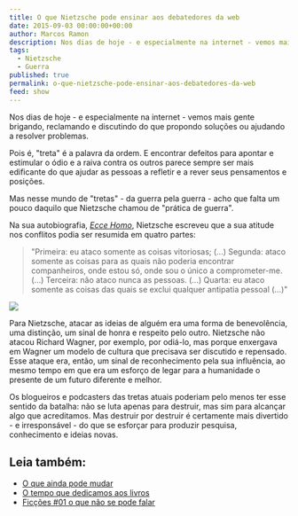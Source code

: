 ```yaml
---
title: O que Nietzsche pode ensinar aos debatedores da web
date: 2015-09-03 00:00:00+00:00
author: Marcos Ramon
description: Nos dias de hoje - e especialmente na internet - vemos mais gente brigando, reclamando e discutindo do que propondo soluções ou ajudando a resolver problemas.
tags:
  - Nietzsche
  - Guerra
published: true
permalink: o-que-nietzsche-pode-ensinar-aos-debatedores-da-web
feed: show
---
```

Nos dias de hoje - e especialmente na internet - vemos mais gente brigando, reclamando e discutindo do que propondo soluções ou ajudando a resolver problemas.

Pois é, "treta" é a palavra da ordem. E encontrar defeitos para apontar e estimular o ódio e a raiva contra os outros parece sempre ser mais edificante do que ajudar as pessoas a refletir e a rever seus pensamentos e posições.

Mas nesse mundo de "tretas" - da guerra pela guerra - acho que falta um pouco daquilo que Nietzsche chamou de "prática de guerra".

Na sua autobiografia, *[Ecce Homo](http://www.skoob.com.br/ecce-homo-1736ed2355.html)*, Nietzsche escreveu que a sua atitude nos conflitos podia ser resumida em quatro partes:

> "Primeira: eu ataco somente as coisas vitoriosas; (...) Segunda: ataco somente as coisas para as quais não poderia encontrar companheiros, onde estou só, onde sou o único a comprometer-me. (...) Terceira: não ataco nunca as pessoas. (...) Quarta: eu ataco somente as coisas das quais se exclui qualquer antipatia pessoal (...)"

<img src="/assets/img/Pasted image 20250310154017.png">

Para Nietzsche, atacar as ideias de alguém era uma forma de benevolência, uma distinção, um sinal de honra e respeito pelo outro. Nietzsche não atacou Richard Wagner, por exemplo, por odiá-lo, mas porque enxergava em Wagner um modelo de cultura que precisava ser discutido e repensado. Esse ataque era, então, um sinal de reconhecimento pela sua influência, ao mesmo tempo em que era um esforço de legar para a humanidade o presente de um futuro diferente e melhor.

Os blogueiros e podcasters das tretas atuais poderiam pelo menos ter esse sentido da batalha: não se luta apenas para destruir, mas sim para alcançar algo que acreditamos. Mas destruir por destruir é certamente mais divertido - e irresponsável - do que se esforçar para produzir pesquisa, conhecimento e ideias novas.<div class="leia-tambem" markdown="1">
## Leia também:

- <a href="/o-que-ainda-pode-mudar">O que ainda pode mudar</a>
- <a href="/o-tempo-que-dedicamos-aos-livros">O tempo que dedicamos aos livros</a>
- <a href="/ficcoes-01-o-que-nao-se-pode-falar">Ficções #01   o que não se pode falar</a>
</div>